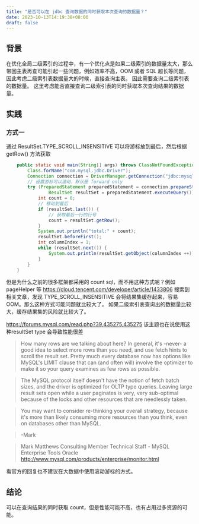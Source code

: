 ```yaml
---
title: "是否可以在 jdbc 查询数据的同时获取本次查询的数据量？"
date: 2023-10-13T14:19:38+08:00
draft: false
---
```


## 背景
在优化全局二级索引的过程中，有一个优化点是如果二级索引的数据量太大，那么带回主表再查可能引起一些问题，例如效率不高，OOM 或者 SQL 超长等问题，因此考虑二级索引表数据量大的时候，直接查询主表。
因此需要查询二级索引表的数据量。
这里考虑能否直接查询二级索引表的同时获取本次查询结果的数据量。

## 实践
### 方式一
通过 ResultSet.TYPE_SCROLL_INSENSITIVE 可以将游标放到最后，然后根据 getRow() 方法获取
```java
    public static void main(String[] args) throws ClassNotFoundException, SQLException {
        Class.forName("com.mysql.jdbc.Driver");
        Connection connection = DriverManager.getConnection("jdbc:mysql://127.0.0.1:3306/demo_ds_0?serverTimezone=UTC&useSSL=false&allowPublicKeyRetrieval=true", "root", "123456");
        // 设置游标可以滚动，默认是 forward only
        try (PreparedStatement preparedStatement = connection.prepareStatement("select * from t_single", ResultSet.TYPE_SCROLL_INSENSITIVE, ResultSet.CONCUR_READ_ONLY);
                ResultSet resultSet = preparedStatement.executeQuery()) {
            int count = 0;
            // 移动到最后
            if (resultSet.last()) {
                // 获取最后一行的行号
                count = resultSet.getRow();
            }
            System.out.println("total:" + count);
            resultSet.beforeFirst();
            int columnIndex = 1;
            while (resultSet.next()) {
                System.out.println(resultSet.getObject(columnIndex ++));
            }
        }
    }
```

但是为什么之前的很多框架都采用的 count sql，而不用这种方式呢？例如 pageHelper 等
https://cloud.tencent.com/developer/article/1433806 搜索到相关文章，发现 TYPE_SCROLL_INSENSITIVE 会将结果集缓存起来，容易 OOM。那么这种方式可能问题就比较大了。
如果二级索引表查询出的数据量比较大，缓存结果集的风险就比较大了。

https://forums.mysql.com/read.php?39,435275,435275
该主题也在说使用这种resultSet type 会导致性能很差

> How many rows are we talking about here? In general, it's -never- a good idea to select more rows than you need, and use fetch hints to scroll the result set. Pretty much every database now has options like MySQL's LIMIT clause that can (and often will) involve the optimizer to make it so your query examines as few rows as possible.

> The MySQL protocol itself doesn't have the notion of fetch batch sizes, and the driver is optimized for OLTP type queries. Leaving large result sets open while a user paginates is very, very sub-optimal because of the locks and other resources that are needlessly taken.

> You may want to consider re-thinking your overall strategy, because it's more than likely consuming more resources than you think, even on databases other than MySQL.

> -Mark

> Mark Matthews
> Consulting Member Technical Staff - MySQL Enterprise Tools
> Oracle
> http://www.mysql.com/products/enterprise/monitor.html

看官方的回复也不建议在大数据中使用滚动游标的方式。

## 结论
可以在查询结果的同时获取 count，但是性能可能不高，也有占用过多资源的可能。

